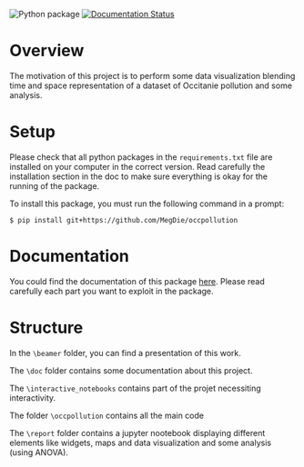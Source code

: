 
![Python package](https://github.com/MegDie/occpollution/workflows/Python%20package/badge.svg)
[![Documentation Status](https://readthedocs.org/projects/occpollution/badge/?version=latest)](https://occpollution.readthedocs.io/en/latest/?badge=latest)

# Overview

The motivation of this project is to perform some data visualization blending time and space representation of a dataset of Occitanie pollution and some analysis.


# Setup

Please check that all python packages in the `requirements.txt` file are installed on your computer in the correct version. Read carefully the installation section in the doc to make sure everything is okay for the running of the package.

To install this package, you must run the following command in a prompt:

    $ pip install git+https://github.com/MegDie/occpollution

# Documentation

You could find the documentation of this package [here](https://occpollution.readthedocs.io/en/latest/). Please read carefully each part you want to exploit in the package.

# Structure

In the `\beamer` folder, you can find a presentation of this work.

The `\doc` folder contains some documentation about this project.

The `\interactive_notebooks` contains part of the projet necessiting interactivity.

The folder `\occpollution` contains all the main code

The `\report` folder contains a jupyter nootebook displaying different elements like widgets, maps and data visualization and some analysis (using ANOVA).